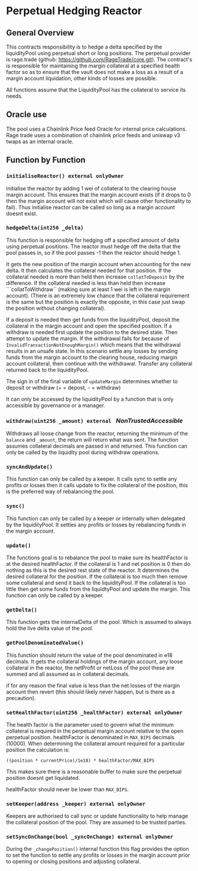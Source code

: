 # Perpetual Hedging Reactor

## General Overview

This contracts responsibility is to hedge a delta specified by the liquidityPool using perpetual short or long positions. The perpetual provider is rage.trade (github: https://github.com/RageTrade/core.git). The contract's is responsible for maintaining the margin collateral at a specified health factor so as to ensure that the vault does not make a loss as a result of a margin account liquidation, other kinds of losses are possible.

All functions assume that the LiquidityPool has the collateral to service its needs. 

## Oracle use

The pool uses a Chainlink Price feed Oracle for internal price calculations. Rage trade uses a combination of chainlink price feeds and uniswap v3 twaps as an internal oracle.

## Function by Function

### ```initialiseReactor() external onlyOwner```

initialise the reactor by adding 1 wei of collateral to the clearing house margin account. This ensures that the margin account exists (if it drops to 0 then the margin account will not exist which will cause other functionality to fail). Thus initialise reactor can be called so long as a margin account doesnt exist.

### ```hedgeDelta(int256 _delta)```

This function is responsible for hedging off a specified amount of delta using perpetual positions. The reactor must hedge off the delta that the pool passes in, so if the pool passes -1 then the reactor should hedge 1.

It gets the new position of the margin account when accounting for the new delta. It then calculates the collateral needed for that position.
If the collateral needed is more than held then increase ```collatToDeposit``` by the difference. If the collateral needed is less than held then increase ```collatToWithdraw`` (making sure at least 1 wei is left in the margin account). (There is an extremely low chance that the collateral requirement is the same but the position is exactly the opposite, in this case just swap the position without changing collateral). 

If a deposit is needed then get funds from the liquidityPool, deposit the collateral in the margin account and open the specified position.
If a withdraw is needed first update the position to the desired state. Then attempt to update the margin. If the withdrawal fails for because of ```InvalidTransactionNotEnoughMargin()``` which means that the withdrawal results in an unsafe state. In this scenario settle any losses by sending funds from the margin account to the clearing house, reducing margin account collateral, then continue with the withdrawal.
Transfer any collateral returned back to the liquidityPool.

The sign in of the final variable of ```updateMargin``` determines whether to deposit or withdraw (+ = depost, - = withdraw)


It can only be accessed by the liquidityPool by a function that is only accessible by governance or a manager.

### ```withdraw(uint256 _amount) external ``` ***NonTrustedAccessible***

Withdraws all loose change from the reactor, returning the minimum of the ```balance``` and ```_amount```, the return will return what was sent. The function assumes collateral decimals are passed in and returned. This function can only be called by the liquidity pool during withdraw operations. 

### ```syncAndUpdate()```

This function can only be called by a keeper. It calls sync to settle any profits or losses then it calls update to fix the collateral of the position, this is the preferred way of rebalancing the pool.

### ```sync()```

This function can only be called by a keeper or internally when delegated by the liquidityPool. It settles any profits or losses by rebalancing funds in the margin account.

### ```update()```

The functions goal is to rebalance the pool to make sure its healthFactor is at the desired healthFactor. If the collateral is 1 and net position is 0 then do nothing as this is the desired rest state of the reactor. It determines the desired collateral for the position. If the collateral is too much then remove some collateral and send it back to the liquidityPool. If the collateral is too little then get some funds from the liquidtyPool and update the margin. This function can only be called by a keeper. 

### ```getDelta()```

This function gets the internalDelta of the pool. Which is assumed to always hold the live delta value of the pool.

### ```getPoolDenominatedValue()```

This function should return the value of the pool denominated in e18 decimals. It gets the collateral holdings of the margin account, any loose collateral in the reactor, the netProfit or netLoss of the pool these are summed and all assumed as in collateral decimals.

if for any reason the final value is less than the net losses of the margin account then revert (this should likely never happen, but is there as a precaution).

### ```setHealthFactor(uint256 _healthFactor) external onlyOwner```

The health factor is the parameter used to govern what the minimum collateral is required in the perpetual margin account relative to the open perpetual position. healthFactor is denominated in ```MAX_BIPS``` decimals (10000). When determining the collateral amount required for a particular position the calculation is:

```((position * currentPrice)/1e18) * healthFactor/MAX_BIPS```

This makes sure there is a reasonable buffer to make sure the perpetual position doesnt get liquidated.

healthFactor should never be lower than ```MAX_BIPS```.

### ```setKeeper(address _keeper) external onlyOwner```

Keepers are authorised to call sync or update functionality to help manage the collateral position of the pool. They are assumed to be trusted parties.

### ```setSyncOnChange(bool _syncOnChange) external onlyOwner```

During the ```_changePosition()``` internal function this flag provides the option to set the function to settle any profits or losses in the margin account prior to opening or closing positions and adjusting collateral.

